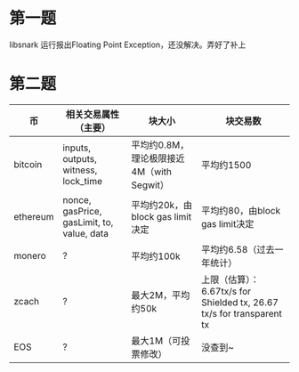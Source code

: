 # 第一题
libsnark 运行报出Floating Point Exception，还没解决。弄好了补上
# 第二题

币 | 相关交易属性（主要） | 块大小 | 块交易数
--- | --- | --- | ---
bitcoin | inputs, outputs, witness, lock_time | 平均约0.8M，理论极限接近4M（with Segwit） | 平均约1500
ethereum | nonce, gasPrice, gasLimit, to, value, data | 平均约20k，由block gas limit决定 | 平均约80，由block gas limit决定
monero | ? | 平均约100k | 平均约6.58（过去一年统计）
zcach | ? | 最大2M，平均约50k | 上限（估算）：6.67tx/s for Shielded tx, 26.67 tx/s for transparent tx
EOS | ? | 最大1M（可投票修改） | 没查到~
